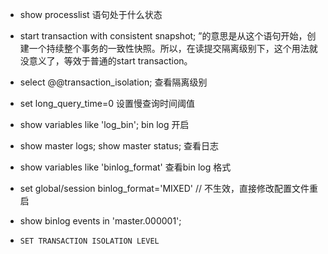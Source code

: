 - show processlist 语句处于什么状态

- start transaction with consistent snapshot; ”的意思是从这个语句开始，创建一个持续整个事务的一致性快照。所以，在读提交隔离级别下，这个用法就没意义了，等效于普通的start transaction。

- select @@transaction_isolation; 查看隔离级别

- set long_query_time=0 设置慢查询时间阈值
- show variables like 'log_bin'; bin log 开启

- show master logs; show master status; 查看日志

- show variables like 'binlog_format' 查看bin log 格式

- set global/session binlog_format='MIXED'  // 不生效，直接修改配置文件重启
- show binlog events in 'master.000001';

- `SET TRANSACTION ISOLATION LEVEL`